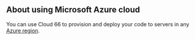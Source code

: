 <!-- usedin: [ _legacy_docker/deployment/cloud-azure-v1.md, _maestro/Deployment/cloud-azure-v1.md, _node/deployment/cloud-azure-v1.md, _rails/deployment/cloud-azure-v1.md, _skycap/deployment/cloud-azure-v1.md] -->


## About using Microsoft Azure cloud

You can use Cloud 66 to provision and deploy your code to servers in any [Azure region](http://developers.cloud66.com/#introduction-cloud-vendor-instance-regions).


